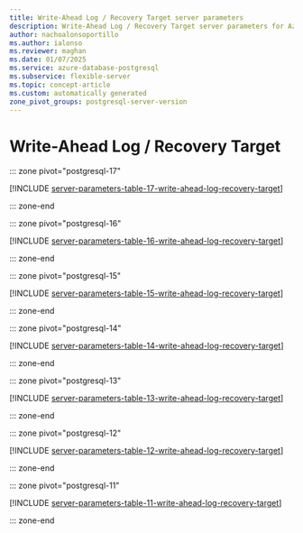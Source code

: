 ```yaml
---
title: Write-Ahead Log / Recovery Target server parameters
description: Write-Ahead Log / Recovery Target server parameters for Azure Database for PostgreSQL - Flexible Server.
author: nachoalonsoportillo
ms.author: ialonso
ms.reviewer: maghan
ms.date: 01/07/2025
ms.service: azure-database-postgresql
ms.subservice: flexible-server
ms.topic: concept-article
ms.custom: automatically generated
zone_pivot_groups: postgresql-server-version
---
```

# Write-Ahead Log / Recovery Target


::: zone pivot="postgresql-17"

[!INCLUDE [server-parameters-table-17-write-ahead-log-recovery-target](./includes/server-parameters-table-17-write-ahead-log-recovery-target.md)]

::: zone-end


::: zone pivot="postgresql-16"

[!INCLUDE [server-parameters-table-16-write-ahead-log-recovery-target](./includes/server-parameters-table-16-write-ahead-log-recovery-target.md)]

::: zone-end


::: zone pivot="postgresql-15"

[!INCLUDE [server-parameters-table-15-write-ahead-log-recovery-target](./includes/server-parameters-table-15-write-ahead-log-recovery-target.md)]

::: zone-end


::: zone pivot="postgresql-14"

[!INCLUDE [server-parameters-table-14-write-ahead-log-recovery-target](./includes/server-parameters-table-14-write-ahead-log-recovery-target.md)]

::: zone-end


::: zone pivot="postgresql-13"

[!INCLUDE [server-parameters-table-13-write-ahead-log-recovery-target](./includes/server-parameters-table-13-write-ahead-log-recovery-target.md)]

::: zone-end


::: zone pivot="postgresql-12"

[!INCLUDE [server-parameters-table-12-write-ahead-log-recovery-target](./includes/server-parameters-table-12-write-ahead-log-recovery-target.md)]

::: zone-end


::: zone pivot="postgresql-11"

[!INCLUDE [server-parameters-table-11-write-ahead-log-recovery-target](./includes/server-parameters-table-11-write-ahead-log-recovery-target.md)]

::: zone-end


